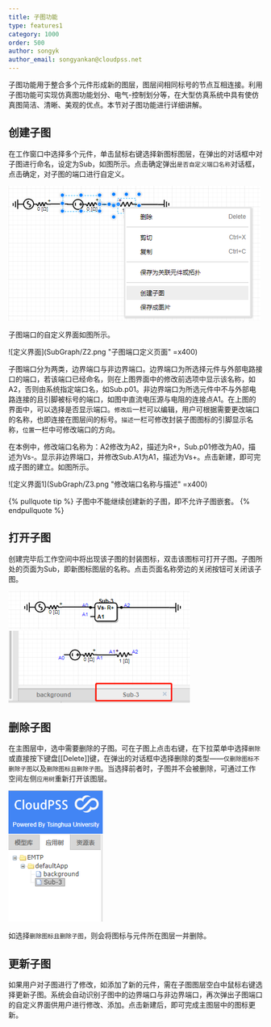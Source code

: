 ```yaml
---
title: 子图功能
type: features1
category: 1000
order: 500
author: songyk
author_email: songyankan@cloudpss.net
---
```


子图功能用于整合多个元件形成新的图层，图层间相同标号的节点互相连接。利用子图功能可实现仿真图功能划分、电气-控制划分等，在大型仿真系统中具有使仿真图简洁、清晰、美观的优点。本节对子图功能进行详细讲解。

## 创建子图

在工作窗口中选择多个元件，单击鼠标右键选择新图标图层，在弹出的对话框中对子图进行命名，设定为Sub，如图所示。点击确定弹出`是否自定义端口名称`对话框，点击确定，对子图的端口进行自定义。

![创建子图](SubGraph/Z1.png "创建子图选项")

子图端口的自定义界面如图所示。

![定义界面](SubGraph/Z2.png "子图端口定义页面" =x400)

子图端口分为两类，边界端口与非边界端口。边界端口为所选择元件与外部电路接口的端口，若该端口已经命名，则在上图界面中的修改前选项中显示该名称，如A2，否则由系统指定端口名，如Sub.p01。非边界端口为所选元件中不与外部电路连接的且引脚被标号的端口，如图中直流电压源与电阻的连接点A1。在上图的界面中，可以选择是否显示端口。`修改后`一栏可以编辑，用户可根据需要更改端口的名称，也即连接在图层间的标号。`描述`一栏可修改封装子图图标的引脚显示名称，`位置`一栏中可修改端口的方向。

在本例中，修改端口名称为：A2修改为A2，描述为R+，Sub.p01修改为A0，描述为Vs-。显示非边界端口，并修改Sub.A1为A1，描述为Vs+。点击新建，即可完成子图的建立。如图所示。

![定义界面1](SubGraph/Z3.png "修改端口名称与描述" =x400)

{% pullquote tip %}
子图中不能继续创建新的子图，即不允许子图嵌套。
{% endpullquote %}

## 打开子图

创建完毕后工作空间中将出现该子图的封装图标，双击该图标可打开子图。子图所处的页面为Sub，即新图标图层的名称。点击页面名称旁边的关闭按钮可关闭该子图。

![子图](SubGraph/Z4.png "子图封装后的主仿真页面的仿真图")
![打开子图](SubGraph/Z5.png "子图内部的仿真图")

## 删除子图

在主图层中，选中需要删除的子图。可在子图上点击右键，在下拉菜单中选择`删除`或直接按下键盘[[Delete]]键，在弹出的对话框中选择删除的类型——`仅删除图标不删除子图`以及`删除图标且删除子图`。当选择前者时，子图并不会被删除，可通过工作空间左侧`应用树`重新打开该图层。

![打开删除子图](SubGraph/Z6.png "从应用树打开子图")

如选择`删除图标且删除子图`，则会将图标与元件所在图层一并删除。

## 更新子图

如果用户对子图进行了修改，如添加了新的元件，需在子图图层空白中鼠标右键选择更新子图。系统会自动识别子图中的边界端口与非边界端口，再次弹出子图端口的自定义界面供用户进行修改、添加。点击新建后，即可完成主图层中的图标更新。



